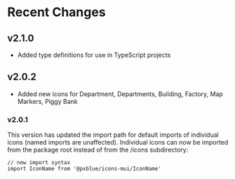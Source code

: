 # Recent Changes
## v2.1.0
- Added type definitions for use in TypeScript projects

## v2.0.2
- Added new icons for Department, Departments, Building, Factory, Map Markers, Piggy Bank

### v2.0.1
This version has updated the import path for default imports of individual icons (named imports are unaffected). Individual icons can now be imported from the package root instead of from the /icons subdirectory:
```
// new import syntax
import IconName from '@pxblue/icons-mui/IconName'
```